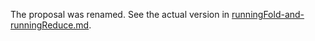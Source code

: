 The proposal was renamed. See the actual version in [runningFold-and-runningReduce.md](runningFold-and-runningReduce.md).